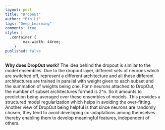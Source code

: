 ```yaml
---
layout: post
title: "Dropout"
author: "Bin Li"
tags: "Deep_Learning"
comments: true
style: |
  .container {
        max-width: 44rem;
    } 
published: false
---
```


**Why does DropOut work?**
The idea behind the dropout is similar to the model ensembles. Due to the dropout layer, different sets of neurons which are switched off, represent a different architecture and all these different architectures are trained in parallel with weight given to each subset and the summation of weights being one. For n neurons attached to DropOut, the number of subset architectures formed is 2^n. So it amounts to prediction being averaged over these ensembles of models. This provides a structured model regularization which helps in avoiding the over-fitting. Another view of DropOut being helpful is that since neurons are randomly chosen, they tend to avoid developing co-adaptations among themselves thereby enabling them to develop meaningful features, independent of others.



